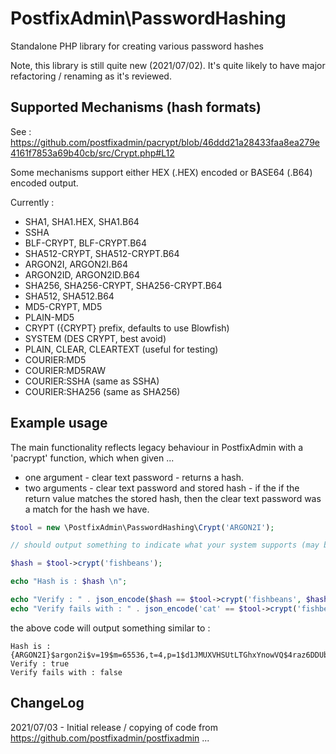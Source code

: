 # PostfixAdmin\PasswordHashing

Standalone PHP library for creating various password hashes

Note, this library is still quite new (2021/07/02). It's quite likely to have major refactoring / renaming as it's reviewed.


## Supported Mechanisms (hash formats) 

See : https://github.com/postfixadmin/pacrypt/blob/46ddd21a28433faa8ea279e4161f7853a69b40cb/src/Crypt.php#L12

Some mechanisms support either HEX (.HEX)  encoded or BASE64 (.B64) encoded output.
 
Currently : 

 * SHA1, SHA1.HEX, SHA1.B64
 * SSHA
 * BLF-CRYPT, BLF-CRYPT.B64
 * SHA512-CRYPT, SHA512-CRYPT.B64
 * ARGON2I, ARGON2I.B64
 * ARGON2ID, ARGON2ID.B64
 * SHA256, SHA256-CRYPT, SHA256-CRYPT.B64
 * SHA512, SHA512.B64
 * MD5-CRYPT, MD5
 * PLAIN-MD5
 * CRYPT ({CRYPT} prefix, defaults to use Blowfish)
 * SYSTEM (DES CRYPT, best avoid)
 * PLAIN, CLEAR, CLEARTEXT (useful for testing)
 * COURIER:MD5
 * COURIER:MD5RAW
 * COURIER:SSHA (same as SSHA)
 * COURIER:SHA256 (same as SHA256)

## Example usage

The main functionality reflects legacy behaviour in PostfixAdmin with a 'pacrypt' function, which when given ...

 * one argument - clear text password - returns a hash.
 * two arguments - clear text password and stored hash - if the if the return value matches the stored hash, then the clear text password was a match for the hash we have.

```PHP
$tool = new \PostfixAdmin\PasswordHashing\Crypt('ARGON2I');

// should output something to indicate what your system supports (may be dependent on PHP variant, PHP modules etc)

$hash = $tool->crypt('fishbeans');

echo "Hash is : $hash \n";

echo "Verify : " . json_encode($hash == $tool->crypt('fishbeans', $hash)) . "\n";
echo "Verify fails with : " . json_encode('cat' == $tool->crypt('fishbeans', $hash)) . "\n";

```

the above code will output something similar to : 

```text
Hash is : {ARGON2I}$argon2i$v=19$m=65536,t=4,p=1$d1JMUXVHSUtLTGhxYnowVQ$4raz6DDUbtRysi+1ZTdNL3L5j4tcSYnzWxyLVDtFjKc 
Verify : true
Verify fails with : false
```


## ChangeLog

2021/07/03 - Initial release / copying of code from https://github.com/postfixadmin/postfixadmin ...
